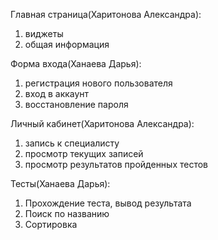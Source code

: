 
Главная страница(Харитонова Александра):
1) виджеты
2) общая информация

Форма входа(Ханаева Дарья):
1) регистрация нового пользователя
2) вход в аккаунт
3) восстановление пароля
   
Личный кабинет(Харитонова Александра):
1) запись к специалисту
2) просмотр текущих записей
3) просмотр результатов пройденных тестов

Тесты(Ханаева Дарья):
1) Прохождение теста, вывод результата
2) Поиск по названию
3) Сортировка
